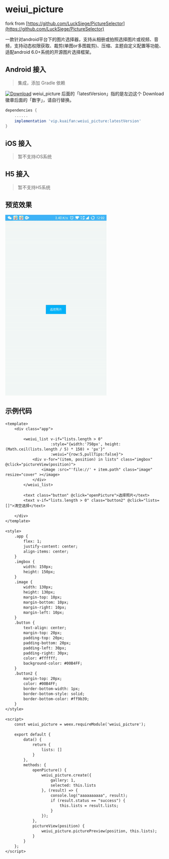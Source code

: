 # weiui_picture

fork from [https://github.com/LuckSiege/PictureSelector](https://github.com/LuckSiege/PictureSelector)

一款针对android平台下的图片选择器，支持从相册或拍照选择图片或视频、音频，支持动态权限获取、裁剪(单图or多图裁剪)、压缩、主题自定义配置等功能、适配android 6.0+系统的开源图片选择框架。

## Android 接入

> 集成，添加 Gradle 依赖

[![Download](https://api.bintray.com/packages/kuaifan/maven/weiui_picture/images/download.svg)](https://bintray.com/kuaifan/maven/weiui_picture/_latestVersion) weiui_picture 后面的「latestVersion」指的是左边这个 Download 徽章后面的「数字」，请自行替换。

```groovy
dependencies {
    ......
    implementation 'vip.kuaifan:weiui_picture:latestVersion'
}
```

## iOS 接入
> 暂不支持iOS系统

## H5 接入
> 暂不支持H5系统

## 预览效果

![](media/ezgif-4-8e03e2be73.gif)

## 示例代码

```vue
<template>
    <div class="app">

        <weiui_list v-if="lists.length > 0"
                    :style="{width:'750px', height: (Math.ceil(lists.length / 5) * 150) + 'px'}"
                    :weiui="{row:5,pullTips:false}">
            <div v-for="(item, position) in lists" class="imgbox" @click="pictureView(position)">
                <image :src="'file://' + item.path" class="image" resize="cover" ></image>
            </div>
        </weiui_list>

        <text class="button" @click="openPicture">选择照片</text>
        <text v-if="lists.length > 0" class="button2" @click="lists=[]">清空选择</text>

    </div>
</template>

<style>
    .app {
        flex: 1;
        justify-content: center;
        align-items: center;
    }
    .imgbox {
        width: 150px;
        height: 150px;
    }
    .image {
        width: 130px;
        height: 130px;
        margin-top: 10px;
        margin-bottom: 10px;
        margin-right: 10px;
        margin-left: 10px;
    }
    .button {
        text-align: center;
        margin-top: 20px;
        padding-top: 20px;
        padding-bottom: 20px;
        padding-left: 30px;
        padding-right: 30px;
        color: #ffffff;
        background-color: #00B4FF;
    }
    .button2 {
        margin-top: 20px;
        color: #00B4FF;
        border-bottom-width: 1px;
        border-bottom-style: solid;
        border-bottom-color: #ff9b39;
    }
</style>

<script>
    const weiui_picture = weex.requireModule('weiui_picture');

    export default {
        data() {
            return {
                lists: []
            }
        },
        methods: {
            openPicture() {
                weiui_picture.create({
                    gallery: 1,
                    selected: this.lists
                }, (result) => {
                    console.log("aaaaaaaaaa", result);
                    if (result.status == "success") {
                        this.lists = result.lists;
                    }
                });
            },
            pictureView(position) {
                weiui_picture.picturePreview(position, this.lists);
            }
        }
    };
</script>
```


